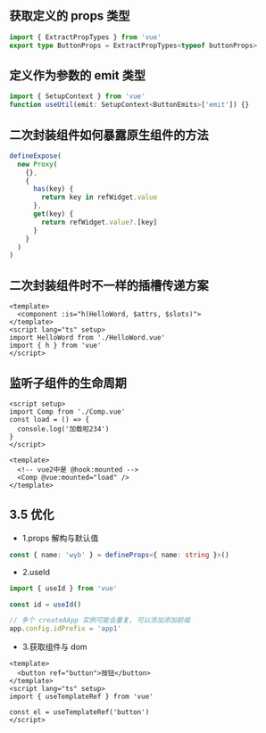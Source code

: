 ## 获取定义的 props 类型

```ts
import { ExtractPropTypes } from 'vue'
export type ButtonProps = ExtractPropTypes<typeof buttonProps>
```

## 定义作为参数的 emit 类型

```ts
import { SetupContext } from 'vue'
function useUtil(emit: SetupContext<ButtonEmits>['emit']) {}
```

## 二次封装组件如何暴露原生组件的方法

```ts
defineExpose(
  new Proxy(
    {},
    {
      has(key) {
        return key in refWidget.value
      },
      get(key) {
        return refWidget.value?.[key]
      }
    }
  )
)
```

## 二次封装组件时不一样的插槽传递方案

```vue
<template>
  <component :is="h(HelloWord, $attrs, $slots)">
</template>
<script lang="ts" setup>
import HelloWord from './HelloWord.vue'
import { h } from 'vue'
</script>
```

## 监听子组件的生命周期

```vue
<script setup>
import Comp from './Comp.vue'
const load = () => {
  console.log('加载啦234')
}
</script>

<template>
  <!-- vue2中是 @hook:mounted -->
  <Comp @vue:mounted="load" />
</template>
```

## 3.5 优化

- 1.props 解构与默认值

```ts
const { name: 'wyb' } = defineProps<{ name: string }>()
```

- 2.useId

```ts
import { useId } from 'vue'

const id = useId()

// 多个 createAApp 实例可能会重复, 可以添加添加前缀
app.config.idPrefix = 'app1'
```

- 3.获取组件与 dom

```vue
<template>
  <button ref="button">按钮</button>
</template>
<script lang="ts" setup>
import { useTemplateRef } from 'vue'

const el = useTemplateRef('button')
</script>
```
